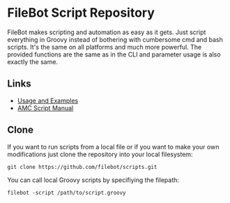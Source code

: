 # FileBot Script Repository

FileBot makes scripting and automation as easy as it gets. 
Just script everything in Groovy instead of bothering with 
cumbersome cmd and bash scripts. It's the same on all platforms 
and much more powerful. The provided functions are the same as 
in the CLI and parameter usage is also exactly the same.

## Links
* [Usage and Examples](https://www.filebot.net/forums/viewtopic.php?f=4&t=5)
* [AMC Script Manual](https://www.filebot.net/forums/viewtopic.php?f=4&t=215)

## Clone
If you want to run scripts from a local file or if you want to make your own modifications just clone the repository into your local filesystem:
```
git clone https://github.com/filebot/scripts.git
```
You can call local Groovy scripts by specifiying the filepath:
```
filebot -script /path/to/script.groovy
```
